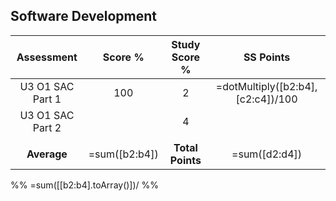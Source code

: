 ## Software Development
|    Assessment    |               Score %                |  Study Score %   |             SS Points             |
| :--------------: | :----------------------------------: | :--------------: | :-------------------------------: |
| U3 O1 SAC Part 1 |                 100                  |        2         | =dotMultiply([b2:b4],[c2:c4])/100 |
| U3 O1 SAC Part 2 |                                      |        4         |                                   |
|                  |                                      |                  |                                   |
|   **Average**    | =sum([b2:b4]) | **Total Points** |           =sum([d2:d4])           |
%% =sum([[b2:b4].toArray()])/ %%